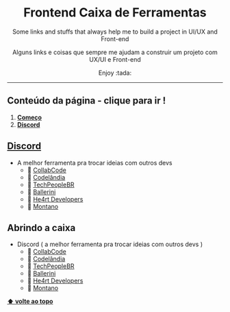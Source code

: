 <h1 align="center" id="topo">Frontend Caixa de Ferramentas</h1>
<p align="center">Some links and stuffs that always help me to build a project in UI/UX and Front-end</p>
<p align="center">Alguns links e coisas que sempre me ajudam a construir um projeto com UX/UI e Front-end</p>
<p align="center">Enjoy :tada:</p>
<hr/>

## Conteúdo da página - clique para ir !
1. **[Começo](#topo)**
2. **[Discord](#discord)**


## [ Discord ](https://discord.com/)
* A melhor ferramenta pra trocar ideias com outros devs 
  * :link: [ CollabCode ](https://discord.gg/EFdpWdnE)
  * :link: [ Codelândia ](https://discord.gg/wNCWTVuxyz)
  * :link: [ TechPeopleBR ](https://discord.gg/E2smEqcF)
  * :link: [ Ballerini ](https://discord.gg/ballerini)
  * :link: [ He4rt Developers ](https://discord.gg/2bRtvBQ2)
  * :link: [ Montano ](https://discord.gg/7xkpCMjH)



## Abrindo a caixa
* Discord ( a melhor ferramenta pra trocar ideias com outros devs )
  * :link: [ CollabCode ](https://discord.gg/EFdpWdnE)
  * :link: [ Codelândia ](https://discord.gg/wNCWTVuxyz)
  * :link: [ TechPeopleBR ](https://discord.gg/E2smEqcF)
  * :link: [ Ballerini ](https://discord.gg/ballerini)
  * :link: [ He4rt Developers ](https://discord.gg/2bRtvBQ2)
  * :link: [ Montano ](https://discord.gg/7xkpCMjH)


**[⬆ volte ao topo ](#topo)**
